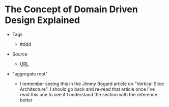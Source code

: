 # The Concept of Domain Driven Design Explained
* Tags
	* #ddd
* Source
	* [URL](https://dev.to/microtica/the-concept-of-domain-driven-design-explained-1ccn)

* "aggregate root"
	* I remember seeing this in the Jimmy Bogard article on "Vertical Slice Architecture". I should go back and re-read that article once I've read this one to see if I understand the section with the reference better